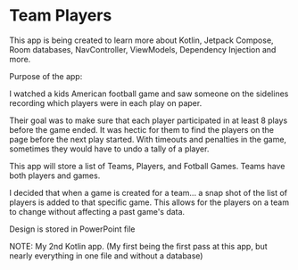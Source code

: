 # Team Players

This app is being created to learn more about Kotlin, Jetpack Compose, Room databases, NavController, ViewModels, Dependency Injection and more.

Purpose of the app:

I watched a kids American football game and saw someone on the sidelines recording which players were in each play on paper. 

Their goal was to make sure that each player participated in at least 8 plays before the game ended. It was hectic for them to find the players on the page before the next play started. With timeouts and penalties in the game, sometimes they would have to undo a tally of a player.

This app will store a list of Teams, Players, and Fotball Games. Teams have both players and games.

I decided that when a game is created for a team... a snap shot of the list of players is added to that specific game. This allows for the players on a team to change 
without affecting a past game's data.

Design is stored in PowerPoint file

NOTE:
My 2nd Kotlin app. (My first being the first pass at this app, but nearly everything in one file and without a database)
